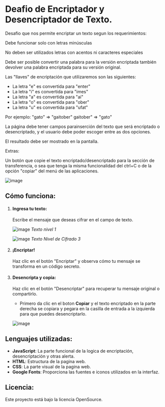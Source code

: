# Deafio de Encriptador y Desencriptador de Texto.


Desafio que nos permite encriptar un texto segun los requerimientos: 

Debe funcionar solo con letras minúsculas

No deben ser utilizados letras con acentos ni caracteres especiales

Debe ser posible convertir una palabra para la versión encriptada también devolver una palabra encriptada para su versión original.

Las "llaves" de encriptación que utilizaremos son las siguientes:


- La letra "e" es convertida para "enter"
- La letra "i" es convertida para "imes"
- La letra "a" es convertida para "ai"
- La letra "o" es convertida para "ober"
- La letra "u" es convertida para "ufat"


Por ejemplo:
"gato" => "gaitober"
gaitober" => "gato"

La página debe tener campos parainserción del texto que será encriptado o desencriptado, y el usuario debe poder escoger entre as dos opciones.

El resultado debe ser mostrado en la pantalla.

Extras:

Un botón que copie el texto encriptado/desencriptado para la sección de transferencia, o sea que tenga la misma funcionalidad del ctrl+C o de la opción "copiar" del menú de las aplicaciones.

![image](https://github.com/user-attachments/assets/95b61690-6fb3-4333-9f21-518a314cf6ce)


## Cómo funciona:

1. #### Ingresa tu texto:
   Escribe el mensaje que deseas cifrar en el campo de texto.
   
   ![image](https://github.com/user-attachments/assets/f597bba6-1c6e-44ab-8521-b2aa26f03844)
   _Texto nivel 1_

   
   ![image](https://github.com/user-attachments/assets/c356f331-539b-4adf-a3c1-a22957ed35ea)
   _Texto Nivel de Cifrado 3_
   
2. #### ¡Encriptar!
   Haz clic en el botón "Encriptar" y observa cómo tu mensaje se transforma en un código secreto.

 
3. #### Desencripta y copia:
   Haz clic en el botón "Desencriptar" para recuperar tu mensaje original o compartirlo.
   
   - Primero da clic en el boton **Copiar** y el texto encriptado en la parte derecha se copiara y pegara en la casilla de entrada a la izquierda para que puedes desencriptarlo.
     
   ![image](https://github.com/user-attachments/assets/cdbd0c49-0c15-4856-8db3-e7723d777ac2)
   

## Lenguajes utilizadas:

- **JavaScript**: La parte funcional de la logica de encriptación, desencriptación y otras alerta.
- **HTML**: Estructura de la pagina web.
- **CSS**: La parte visual de la pagina web.
- **Google Fonts**: Proporciona las fuentes e iconos utilizados en la interfaz.

## Licencia:

Este proyecto está bajo la licencia OpenSource.
